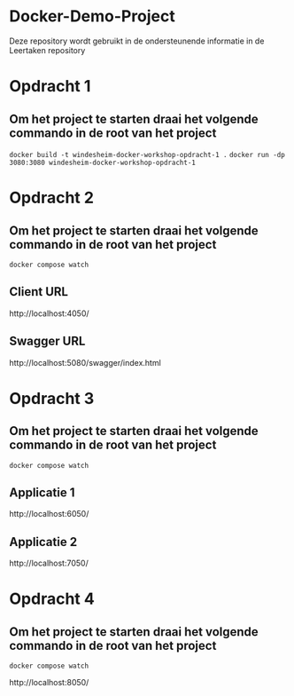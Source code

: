# Docker-Demo-Project
Deze repository wordt gebruikt in de ondersteunende informatie in de Leertaken repository

# Opdracht 1
## Om het project te starten draai het volgende commando in de root van het project
`docker build -t windesheim-docker-workshop-opdracht-1 .`
`docker run -dp 3080:3080 windesheim-docker-workshop-opdracht-1`

# Opdracht 2
## Om het project te starten draai het volgende commando in de root van het project
`docker compose watch`

## Client URL
http://localhost:4050/

## Swagger URL
http://localhost:5080/swagger/index.html

# Opdracht 3
## Om het project te starten draai het volgende commando in de root van het project
`docker compose watch`

## Applicatie 1
http://localhost:6050/

## Applicatie 2
http://localhost:7050/

# Opdracht 4
## Om het project te starten draai het volgende commando in de root van het project
`docker compose watch`

http://localhost:8050/